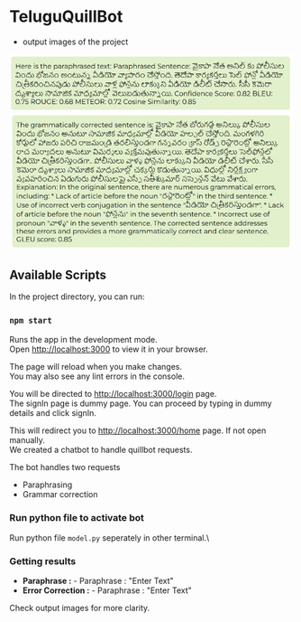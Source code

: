 # TeluguQuillBot

- output images of the project

<img src="output/1.jpeg">
<br>

<img src="output/2.jpeg">


## Available Scripts

In the project directory, you can run:

### `npm start`

Runs the app in the development mode.\
Open [http://localhost:3000](http://localhost:3000) to view it in your browser.

The page will reload when you make changes.\
You may also see any lint errors in the console.

You will be directed to [http://localhost:3000/login](http://localhost:3000/login) page.\
The signIn page is dummy page. You can proceed by typing in dummy details and click signIn. 

This will redirect you to [http://localhost:3000/home](http://localhost:3000/home) page. If not open manually.\
We created a chatbot to handle quillbot requests.

The bot handles two requests 
- Paraphrasing
- Grammar correction

### Run python file to activate bot

Run python file `model.py` seperately in other terminal.\


### Getting results

- **Paraphrase :** - Paraphrase : "Enter Text"
- **Error Correction :** - Paraphrase : "Enter Text"

Check output images for more clarity.


